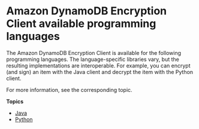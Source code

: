 # Amazon DynamoDB Encryption Client available programming languages<a name="programming-languages"></a>

The Amazon DynamoDB Encryption Client is available for the following programming languages\. The language\-specific libraries vary, but the resulting implementations are interoperable\. For example, you can encrypt \(and sign\) an item with the Java client and decrypt the item with the Python client\.

For more information, see the corresponding topic\.

**Topics**
+ [Java](java.md)
+ [Python](python.md)